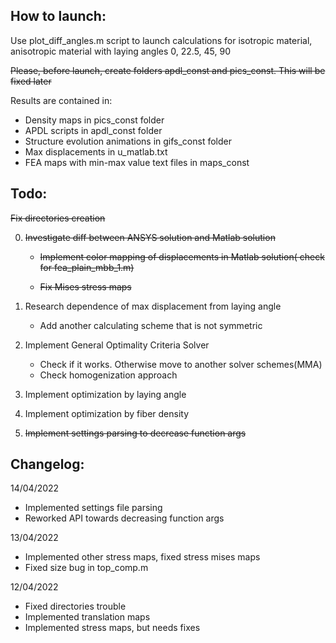 ## How to launch:
Use plot_diff_angles.m script to launch calculations for isotropic material, 
anisotropic material with laying angles 0, 22.5, 45, 90

~~Please, before launch, create folders apdl_const and pics_const. This will be fixed later~~

Results are contained in:
+ Density maps in pics_const folder
+ APDL scripts in apdl_const folder
+ Structure evolution animations in gifs_const folder
+ Max displacements in u_matlab.txt
+ FEA maps with min-max value text files in maps_const

## Todo:

~~Fix directories creation~~

0) ~~Investigate diff between ANSYS solution and Matlab solution~~

	+ ~~Implement color mapping of displacements in Matlab solution( check for fea_plain_mbb_1.m)~~

	+ ~~Fix Mises stress maps~~
1) Research dependence of max displacement from laying angle
	+ Add another calculating scheme that is not symmetric
2) Implement General Optimality Criteria Solver
	+ Check if it works. Otherwise move to another solver schemes(MMA)
	+ Check homogenization approach
3) Implement optimization by laying angle
4) Implement optimization by fiber density

5) ~~Implement settings parsing to decrease function args~~

## Changelog:
14/04/2022
+ Implemented settings file parsing
+ Reworked API towards decreasing function args

13/04/2022
+ Implemented other stress maps, fixed stress mises maps
+ Fixed size bug in top_comp.m

12/04/2022
+ Fixed directories trouble
+ Implemented translation maps
+ Implemented stress maps, but needs fixes
